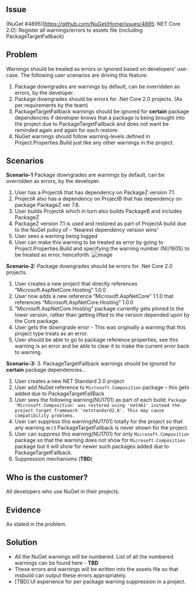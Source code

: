 ## Issue
(NuGet #4895)[https://github.com/NuGet/Home/issues/4895: NET Core 2.0]: Register all warnings/errors to assets file (including PackageTargetFallback)

## Problem
Warnings should be treated as errors or ignored based on developers' use-case. 
The following user scenarios are driving this feature: 
1. Package downgrades are warnings by default, can be overridden as errors, by the developer.
2. Package downgrades should be errors for .Net Core 2.0 projects. (As per requirements by the team) 
3. PackageTargetFallback warnings should be ignored for **certain** package dependencies if developer knows that a package is being brought into the project due to PackageTargetFallback and does not want be reminded again and again for each restore.
4. NuGet warnings should follow warning-levels defined in Project.Properties.Build just like any other warnings in the project.

## Scenarios
**Scenario-1** Package downgrades are warnings by default, can be overridden as errors, by the developer.
1. User has a ProjectA that has dependency on PackageZ version 7.1. 
2. ProjectA also has a dependency on ProjectB that has dependency on package PackageZ ver 7.8.
3. User builds ProjectA which in turn also builds PackageB and includes PackageZ
4. PackageZ version 7.1 is used and restored as part of ProjectA build due to the NuGet policy of – ‘Nearest dependency version wins’
5. User sees a warning being logged 
6. User can make this warning to be treated as error by going to Project.Properties.Build and specifying the warning number (NU1605) to be treated as error, henceforth.
![image](https://cloud.githubusercontent.com/assets/14800916/26081463/b1155498-397f-11e7-8c92-f832c1b71339.png)

**Scenario-2:** Package downgrades should be errors for .Net Core 2.0 projects.
1. User creates a new project that directly references “Microsoft.AspNetCore.Hosting” 1.0.0
2. User now adds a new reference “Microsoft.AspNetCore” 1.1.0 that references “Microsoft.AspNetCore.Hosting” 1.0.0
3. “Microsoft.AspNetCore.Hosting”  package currently gets pinned to the lower version, rather than getting lifted to the version depended upon by the Core package. 
4. User gets the downgrade error - This was originally a warning that this project type treats as an error.
5. User should be able to go to package reference properties, see this warning is an error and be able to clear it to make the current error back to warning.

**Scenario-3:** 3. PackageTargetFallback warnings should be ignored for **certain** package dependencies...
1. User creates a new NET Standard 2.0 project
2. User add NuGet reference to `Microsoft.Composition` package – this gets added due to PackageTargetFallBack
3. User sees the following warning(NU1701) as part of each build:
`Package 'Microsoft.Composition' was restored using 'net461' instead the project target framework 'netstandard2.0'. This may cause compatibility problems.`
4. User can suppress this warning(NU1701) totally for the project so that any warning w.r.t PackageTargetFallback is never shown for the project.
5. User can suppress this warning(NU1701) for only `Microsoft.Composition` package so that the warning does not show for `Microsoft.Composition` package but it will show for newer such packages added due to PackageTargetFallback. 
6. Suppression mechanisms (**TBD**)

## Who is the customer?
All developers who use NuGet in their projects.

## Evidence
As stated in the problem.

## Solution
* All the NuGet warnings will be numbered. List of all the numbered warnings can be found here - **TBD**
* These errors and warnings will be written into the assets file so that msbuild can output these errors appropriately.
* [TBD] UI experience for per package warning suppression in a project. 